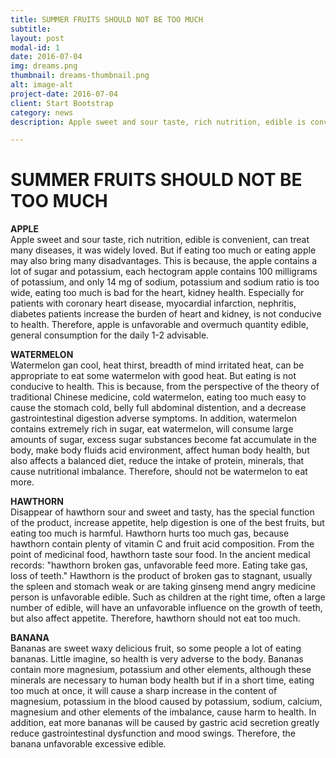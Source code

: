 ```yaml
---
title: SUMMER FRUITS SHOULD NOT BE TOO MUCH
subtitle:
layout: post
modal-id: 1
date: 2016-07-04
img: dreams.png
thumbnail: dreams-thumbnail.png
alt: image-alt
project-date: 2016-07-04
client: Start Bootstrap
category: news
description: Apple sweet and sour taste, rich nutrition, edible is convenient, can treat many diseases, it was widely loved. But if eating too much or eating apple may also bring many disadvantages.

---
```

# SUMMER FRUITS SHOULD NOT BE TOO MUCH #

**APPLE**  
Apple sweet and sour taste, rich nutrition, edible is convenient, can treat many diseases, it was widely loved. But if eating too much or eating apple may also bring many disadvantages. This is because, the apple contains a lot of sugar and potassium, each hectogram apple contains 100 milligrams of potassium, and only 14 mg of sodium, potassium and sodium ratio is too wide, eating too much is bad for the heart, kidney health. Especially for patients with coronary heart disease, myocardial infarction, nephritis, diabetes patients increase the burden of heart and kidney, is not conducive to health. Therefore, apple is unfavorable and overmuch quantity edible, general consumption for the daily 1-2 advisable.

**WATERMELON**   
Watermelon gan cool, heat thirst, breadth of mind irritated heat, can be appropriate to eat some watermelon with good heat. But eating is not conducive to health. This is because, from the perspective of the theory of traditional Chinese medicine, cold watermelon, eating too much easy to cause the stomach cold, belly full abdominal distention, and a decrease gastrointestinal digestion adverse symptoms. In addition, watermelon contains extremely rich in sugar, eat watermelon, will consume large amounts of sugar, excess sugar substances become fat accumulate in the body, make body fluids acid environment, affect human body health, but also affects a balanced diet, reduce the intake of protein, minerals, that cause nutritional imbalance. Therefore, should not be watermelon to eat more.

**HAWTHORN**   
Disappear of hawthorn sour and sweet and tasty, has the special function of the product, increase appetite, help digestion is one of the best fruits, but eating too much is harmful. Hawthorn hurts too much gas, because hawthorn contain plenty of vitamin C and fruit acid composition. From the point of medicinal food, hawthorn taste sour food. In the ancient medical records: "hawthorn broken gas, unfavorable feed more. Eating take gas, loss of teeth." Hawthorn is the product of broken gas to stagnant, usually the spleen and stomach weak or are taking ginseng mend angry medicine person is unfavorable edible. Such as children at the right time, often a large number of edible, will have an unfavorable influence on the growth of teeth, but also affect appetite. Therefore, hawthorn should not eat too much.

**BANANA**  
Bananas are sweet waxy delicious fruit, so some people a lot of eating bananas. Little imagine, so health is very adverse to the body. Bananas contain more magnesium, potassium and other elements, although these minerals are necessary to human body health but if in a short time, eating too much at once, it will cause a sharp increase in the content of magnesium, potassium in the blood caused by potassium, sodium, calcium, magnesium and other elements of the imbalance, cause harm to health. In addition, eat more bananas will be caused by gastric acid secretion greatly reduce gastrointestinal dysfunction and mood swings. Therefore, the banana unfavorable excessive edible.
